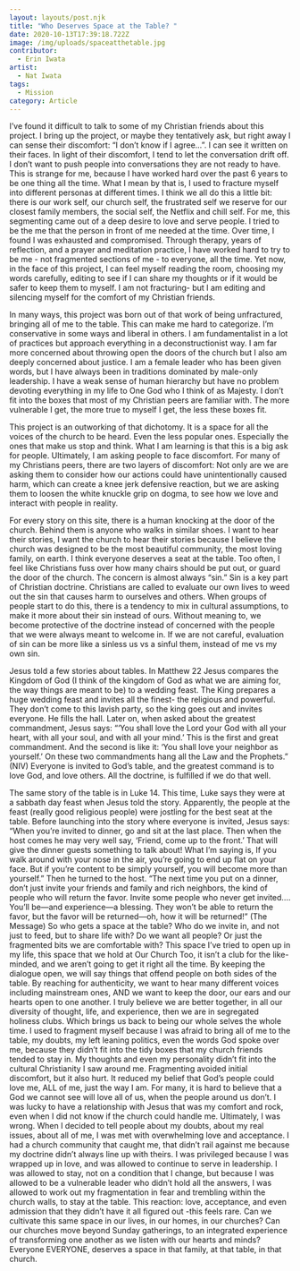 ```yaml
---
layout: layouts/post.njk
title: "Who Deserves Space at the Table? "
date: 2020-10-13T17:39:18.722Z
image: /img/uploads/spaceatthetable.jpg
contributor:
  - Erin Iwata
artist:
  - Nat Iwata
tags:
  - Mission
category: Article
---
```

I’ve found it difficult to talk to some of my Christian friends about this project. I bring up the project, or maybe they tentatively ask, but right away I can sense their discomfort: “I don’t know if I agree...”. I can see it written on their faces. In light of their discomfort, I tend to let the conversation drift off. I don’t want to push people into conversations they are not ready to have. This is strange for me, because I have worked hard over the past 6 years to be one thing all the time. What I mean by that is, I used to fracture myself into different personas at different times. I think we all do this a little bit: there is our work self, our church self, the frustrated self we reserve for our closest family members, the social self, the Netflix and chill self. For me, this segmenting came out of a deep desire to love and serve people. I tried to be the me that the person in front of me needed at the time. Over time, I found I was exhausted and compromised. Through therapy, years of reflection, and a prayer and meditation practice, I have worked hard to try to be me - not fragmented sections of me - to everyone, all the time. Yet now, in the face of this project, I can feel myself reading the room, choosing my words carefully, editing to see if I can share my thoughts or if it would be safer to keep them to myself. I am not fracturing- but I am editing and silencing myself for the comfort of my Christian friends. 

In many ways, this project was born out of that work of being unfractured, bringing all of me to the table. This can make me hard to categorize. I’m conservative in some ways and liberal in others. I am fundamentalist in a lot of practices but approach everything in a deconstructionist way. I am far more concerned about throwing open the doors of the church but I also am deeply concerned about justice. I am a female leader who has been given words, but I have always been in traditions dominated by male-only leadership. I have a weak sense of human hierarchy but have no problem devoting everything in my life to One God who I think of as Majesty. I don’t fit into the boxes that most of my Christian peers are familiar with. The more vulnerable I get, the more true to myself I get, the less these boxes fit.

This project is an outworking of that dichotomy. It is a space for all the voices of the church to be heard. Even the less popular ones. Especially the ones that make us stop and think. What I am learning is that this is a big ask for people. Ultimately, I am asking people to face discomfort. For many of my Christians peers, there are two layers of discomfort: Not only are we are asking them to consider how our actions could have unintentionally caused harm, which can create a knee jerk defensive reaction, but we are asking them to loosen the white knuckle grip on dogma, to see how we love and interact with people in reality. 

For every story on this site, there is a human knocking at the door of the church. Behind them is anyone who walks in similar shoes. I want to hear their stories, I want the church to hear their stories because I believe the church was designed to be the most beautiful community, the most loving family, on earth. I think everyone deserves a seat at the table. Too often, I feel like Christians fuss over how many chairs should be put out, or guard the door of the church. The concern is almost always “sin.” Sin is a key part of Christian doctrine. Christians are called to evaluate our own lives to weed out the sin that causes harm to ourselves and others. When groups of people start to do this, there is a tendency to mix in cultural assumptions, to make it more about their sin instead of ours. Without meaning to, we become protective of the doctrine instead of concerned with the people that we were always meant to welcome in. If we are not careful, evaluation of sin can be more like a sinless us vs a sinful them, instead of me vs my own sin. 

Jesus told a few stories about tables. In Matthew 22 Jesus compares the Kingdom of God (I think of the kingdom of God as what we are aiming for, the way things are meant to be) to a wedding feast. The King prepares a huge wedding feast and invites all the finest- the religious and powerful. They don’t come to this lavish party, so the king goes out and invites everyone. He fills the hall. Later on, when asked about the greatest commandment, Jesus says: “‘You shall love the Lord your God with all your heart, with all your soul, and with all your mind.’ This is the first and great commandment. And the second is like it: ‘You shall love your neighbor as yourself.’ On these two commandments hang all the Law and the Prophets.” (NIV) Everyone is invited to God’s table, and the greatest command is to love God, and love others. All the doctrine, is fulfilled if we do that well. 

The same story of the table is in Luke 14. This time, Luke says they were at a sabbath day feast when Jesus told the story. Apparently, the people at the feast (really good religious people) were jostling for the best seat at the table. Before launching into the story where everyone is invited, Jesus says: “When you’re invited to dinner, go and sit at the last place. Then when the host comes he may very well say, ‘Friend, come up to the front.’ That will give the dinner guests something to talk about! What I’m saying is, If you walk around with your nose in the air, you’re going to end up flat on your face. But if you’re content to be simply yourself, you will become more than yourself.” Then he turned to the host. “The next time you put on a dinner, don’t just invite your friends and family and rich neighbors, the kind of people who will return the favor. Invite some people who never get invited.... You’ll be—and experience—a blessing. They won’t be able to return the favor, but the favor will be returned—oh, how it will be returned!” (The Message)
So who gets a space at the table? Who do we invite in, and not just to feed, but to share life with? Do we want all people? Or just the fragmented bits we are comfortable with? This space I’ve tried to open up in my life, this space that we hold at Our Church Too, it isn’t a club for the like-minded, and we aren’t going to get it right all the time. By keeping the dialogue open, we will say things that offend people on both sides of the table. By reaching for authenticity, we want to hear many different voices including mainstream ones, AND we want to keep the door, our ears and our hearts open to one another. I truly believe we are better together, in all our diversity of thought, life, and experience, then we are in segregated holiness clubs. 
Which brings us back to being our whole selves the whole time. I used to fragment myself because I was afraid to bring all of me to the table, my doubts, my left leaning politics, even the words God spoke over me, because they didn’t fit into the tidy boxes that my church friends tended to stay in. My thoughts and even my personality didn’t fit into the cultural Christianity I saw around me. Fragmenting avoided initial discomfort, but it also hurt. It reduced my belief that God’s people could love me, ALL of me, just the way I am. For many, it is hard to believe that a God we cannot see will love all of us, when the people around us don’t. I was lucky to have a relationship with Jesus that was my comfort and rock, even when I did not know if the church could handle me. 
Ultimately, I was wrong. When I decided to tell people about my doubts, about my real issues, about all of me, I was met with overwhelming love and acceptance. I had a church community that caught me, that didn’t rail against me because my doctrine didn’t always line up with theirs. I was privileged because I was wrapped up in love, and was allowed to continue to serve in leadership. I was allowed to stay, not on a condition that I change, but because I was allowed to be a vulnerable leader who didn’t hold all the answers, I was allowed to work out my fragmentation in fear and trembling within the church walls, to stay at the table. This reaction: love, acceptance, and even admission that they didn’t have it all figured out -this feels rare.
Can we cultivate this same space in our lives, in our homes, in our churches?  Can our churches move beyond Sunday gatherings, to an integrated experience of transforming one another as we listen with our hearts and minds? Everyone EVERYONE, deserves a space in that family, at that table, in that church.